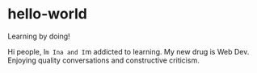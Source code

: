# hello-world
Learning by doing!

Hi people,
I`m Ina and I`m addicted to learning. My new drug is Web Dev.
Enjoying quality conversations and constructive criticism. 
